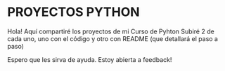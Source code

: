 # PROYECTOS PYTHON
 Hola! Aquí compartiré los proyectos de mi Curso de Pyhton
Subiré 2 de cada uno, uno con el código y otro con README (que detallará el paso a paso)

Espero que les sirva de ayuda.
Estoy abierta a feedback!
